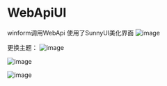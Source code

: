 # WebApiUI
winform调用WebApi
使用了SunnyUI美化界面
![image](https://user-images.githubusercontent.com/49867441/150105400-9518974e-02f8-447c-9e65-983d5fd6fbcb.png)

更换主题：
![image](https://user-images.githubusercontent.com/49867441/150105542-3c24fba9-bbaf-4df4-84c7-c405a0cdd9d1.png)

![image](https://user-images.githubusercontent.com/49867441/150105479-1a7fed0c-1386-402b-bcfc-68b8046dfd8d.png)

![image](https://user-images.githubusercontent.com/49867441/150105654-2d61907f-3dd9-4060-84d4-d33723bed3e1.png)
